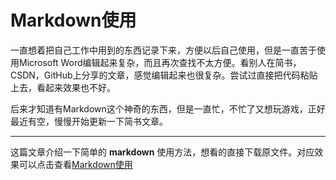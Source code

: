 # Markdown使用

一直想着把自己工作中用到的东西记录下来，方便以后自己使用，但是一直苦于使用Microsoft Word编辑起来复杂，而且再次查找不太方便。看别人在简书，CSDN，GitHub上分享的文章，感觉编辑起来也很复杂。尝试过直接把代码粘贴上去，看起来效果也不好。

后来才知道有Markdown这个神奇的东西，但是一直忙，不忙了又想玩游戏，正好最近有空，慢慢开始更新一下简书文章。

------

这篇文章介绍一下简单的 **markdown** 使用方法，想看的直接下载原文件。对应效果可以点击查看[Markdown使用](https://www.jianshu.com/p/8049363ff72b)